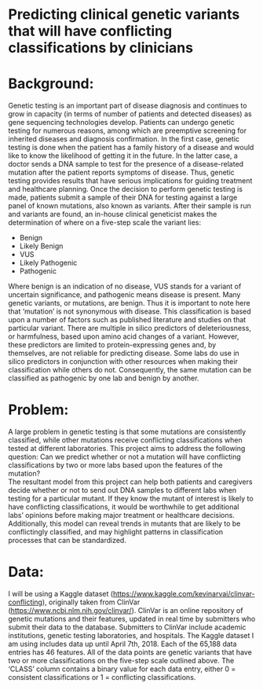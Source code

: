 # __Predicting clinical genetic variants that will have conflicting classifications by clinicians__
# Background:
Genetic testing is an important part of disease diagnosis and continues to grow in capacity (in terms of number of patients and detected diseases) as gene sequencing technologies develop. Patients can undergo genetic testing for numerous reasons, among which are preemptive screening for inherited diseases and diagnosis confirmation. In the first case, genetic testing is done when the patient has a family history of a disease and would like to know the likelihood of getting it in the future. In the latter case, a doctor sends a DNA sample to test for the presence of a disease-related mutation after the patient reports symptoms of disease. Thus, genetic testing provides results that have serious implications for guiding treatment and healthcare planning. 
Once the decision to perform genetic testing is made, patients submit a sample of their DNA for testing against a large panel of known mutations, also known as variants. After their sample is run and variants are found, an in-house clinical geneticist makes the determination of where on a five-step scale the variant lies: 

- Benign
- Likely Benign
- VUS
- Likely Pathogenic
- Pathogenic

Where benign is an indication of no disease, VUS stands for a variant of uncertain significance, and pathogenic means disease is present. Many genetic variants, or mutations, are benign. Thus it is important to note here that ‘mutation’ is not synonymous with disease. 
This classification is based upon a number of factors such as published literature and studies on that particular variant. There are multiple in silico predictors of deleteriousness, or harmfulness, based upon amino acid changes of a variant. However, these predictors are limited to protein-expressing genes and, by themselves, are not reliable for predicting disease. Some labs do use in silico predictors in conjunction with other resources when making their classification while others do not. Consequently, the same mutation can be classified as pathogenic by one lab and benign by another. 

# Problem: 
A large problem in genetic testing is that some mutations are consistently classified, while other mutations receive conflicting classifications when tested at different laboratories. This project aims to address the following question: Can we predict whether or not a mutation will have conflicting classifications by two or more labs based upon the features of the mutation? 	 	 	
The resultant model from this project can help both patients and caregivers decide whether or not to send out DNA samples to different labs when testing for a particular mutant. If they know the mutant of interest is likely to have conflicting classifications, it would be worthwhile to get additional labs’ opinions before making major treatment or healthcare decisions.  
Additionally, this model can reveal trends in mutants that are likely to be conflictingly classified, and may highlight patterns in classification processes that can be standardized.

# Data:
I will be using a Kaggle dataset (https://www.kaggle.com/kevinarvai/clinvar-conflicting), originally taken from ClinVar (https://www.ncbi.nlm.nih.gov/clinvar/). ClinVar is an online repository of genetic mutations and their features, updated in real time by submitters who submit their data to the database. Submitters to ClinVar include academic institutions, genetic testing laboratories, and hospitals. 
The Kaggle dataset I am using includes data up until April 7th, 2018. Each of the 65,188 data entries has 46 features. All of the data points are genetic variants that have two or more classifications on the five-step scale outlined above. The ‘CLASS’ column contains a binary value for each data entry, either 0 = consistent classifications or 1 = conflicting classifications.

